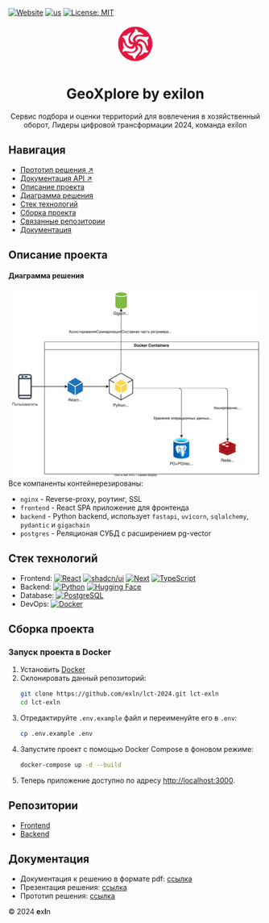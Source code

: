 [![Website](https://img.shields.io/website-up-down-green-red/http/shields.io.svg)](https://lct.undfnd.ru/)
[![us](https://img.shields.io/badge/exilon-lct_2024-purple)](https://github.com/exln/)
[![License: MIT](https://img.shields.io/badge/License-MIT-yellow.svg)](https://opensource.org/licenses/MIT)
<br />
<div align="center">

  <a href="https://github.com/exln/lct-2024">
    <img src="docs/static/img/logo.png" alt="Logo" width="80" height="80">
  </a>

  <h1 align="center"> GeoXplore by exilon</h1>

  <p align="center">
    Сервис подбора и оценки территорий для вовлечения в хозяйственный оборот, Лидеры цифровой трансформации&nbsp;2024, команда&nbsp;exilon
    <br />
  </p>
</div>

## Навигация
- [Прототип решения ↗](https://lct.undfnd.ru/landing)
- [Документация API ↗](https://lct.undfnd.ru/docs/)
- [Описание проекта](#desc)
- [Диаграмма решения](#arch)
- [Стек технологий](#stack)
- [Сборка проекта](#launch)
- [Связанные репозитории](#repo)
- [Документация](#docs)

<a name="desc"></a>
## Описание проекта


<a name="arch"></a>
#### Диаграмма решения
![arch](docs/static/svg/arch.svg)<br>
Все компаненты контейнерезированы:
- `nginx` - Reverse-proxy, роутинг, SSL
- `frontend` - React SPA приложение для фронтенда
- `backend` - Python backend, использует `fastapi`, `uvicorn`, `sqlalchemy`, `pydantic` и `gigachain`
- `postgres` - Реляционая СУБД с расширением pg-vector

<a name="stack"></a>
## Стек технологий

- Frontend:
  [![React](https://img.shields.io/badge/React-61DAFB?logo=react&logoColor=black)](https://reactjs.org/)
  [![shadcn/ui](https://img.shields.io/badge/shadcn%2Fui-000?logo=shadcnui&logoColor=fff)](#)
  [![Next](https://img.shields.io/badge/Next-FFF?logo=nextdotjs&logoColor=black)](https://nextjs.org/)
  [![TypeScript](https://img.shields.io/badge/TypeScript-3178C6?logo=typescript&logoColor=white)](https://www.typescriptlang.org/)
- Backend:
   [![Python](https://img.shields.io/badge/Python-3776AB?logo=python&logoColor=white)](https://www.python.org/)
  [![Hugging Face](https://img.shields.io/badge/Hugging%20Face-FFD21E?logo=huggingface&logoColor=000)](#)
- Database:
  [![PostgreSQL](https://img.shields.io/badge/PostgreSQL-4169E1?logo=postgresql&logoColor=white)](https://www.postgresql.org/)
- DevOps:
  [![Docker](https://img.shields.io/badge/Docker-2496ED?logo=docker&logoColor=white)](https://www.docker.com/)

<a name="launch"></a>

## Сборка проекта

### Запуск проекта в Docker

1. Установить [Docker](https://www.docker.com/get-started)
2. Склонировать данный репозиторий:
    ```bash
    git clone https://github.com/exln/lct-2024.git lct-exln
    cd lct-exln
    ```
2. Отредактируйте `.env.example` файл и переименуйте его в `.env`:
    ```bash
    cp .env.example .env
    ```
3. Запустите проект с помощью Docker Compose в фоновом режиме:
    ```bash
    docker-compose up -d --build
    ```
4. Теперь приложение доступно по адресу [http://localhost:3000](http://localhost:3000).


<a name="repo"></a>

## Репозитории
- [Frontend](https://github.com/exln/lct-2024-front)
- [Backend](https://github.com/exln/lct-2024-back)

<a name="docs"></a>

## Документация

- Документация к решению в формате pdf: [ссылка]()
- Презентация решения: [ссылка]()
- Прототип решения: [ссылка]()


&copy; 2024 **e**x**l**n
